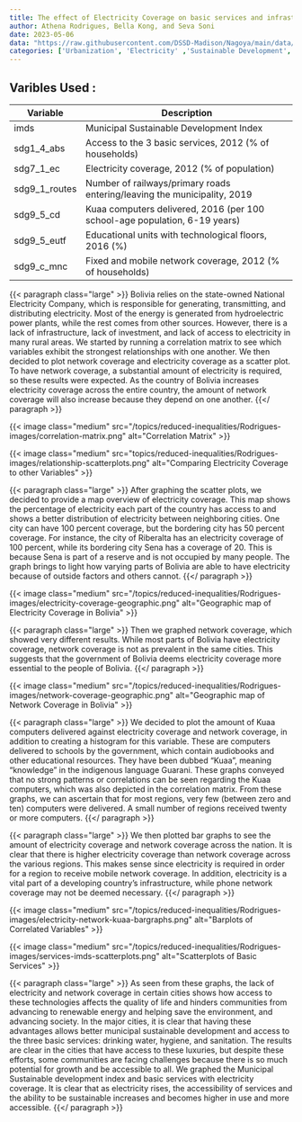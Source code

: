 ```yaml
---
title: The effect of Electricity Coverage on basic services and infrastructure in Bolivia
author: Athena Rodrigues, Bella Kong, and Seva Soni
date: 2023-05-06
data: "https://raw.githubusercontent.com/DSSD-Madison/Nagoya/main/data/GeoDS4Bolivia.geojson"
categories: ['Urbanization', 'Electricity' ,'Sustainable Development', 'Network Coverage', 'Basic Services']
---
```


## **Varibles Used :**


| Variable | Description |
|----------|-------------|
| imds | Municipal Sustainable Development Index |
| sdg1_4_abs | Access to the 3 basic services, 2012 (% of households)|
|sdg7_1_ec | Electricity coverage, 2012 (% of population) |
| sdg9_1_routes | Number of railways/primary roads entering/leaving the municipality, 2019 |
| sdg9_5_cd | Kuaa computers delivered, 2016 (per 100 school-age population, 6-19 years) |
| sdg9_5_eutf | Educational units with technological floors, 2016 (%) |
| sdg9_c_mnc | Fixed and mobile network coverage, 2012 (% of households) |




{{< paragraph class="large" >}}
Bolivia relies on the state-owned National Electricity Company, which is responsible for generating, transmitting, and distributing electricity. Most of the energy is generated from hydroelectric power plants, while the rest comes from other sources. However, there is a lack of infrastructure, lack of investment, and lack of access to electricity in many rural areas. We started by running a correlation matrix to see which variables exhibit the strongest relationships with one another.
We then decided to plot network coverage and electricity coverage as a scatter plot. To have network coverage, a substantial amount of electricity is required, so these results were expected. As the country of Bolivia increases electricity coverage across the entire country, the amount of network coverage will also increase because they depend on one another.
{{</ paragraph >}}


{{< image class="medium" src="/topics/reduced-inequalities/Rodrigues-images/correlation-matrix.png" alt="Correlation Matrix" >}}

{{< image class="medium" src="topics/reduced-inequalities/Rodrigues-images/relationship-scatterplots.png" alt="Comparing Electricity Coverage to other Variables" >}}


{{< paragraph class="large" >}}
After graphing the scatter plots, we decided to provide a map overview of electricity coverage. This map shows the percentage of electricity each part of the country has access to and shows a better distribution of electricity between neighboring cities. One city can have 100 percent coverage, but the bordering city has 50 percent coverage. For instance, the city of Riberalta has an electricity coverage of 100 percent, while its bordering city Sena has a coverage of 20. This is because Sena is part of a reserve and is not occupied by many people. The graph brings to light how varying parts of Bolivia are able to have electricity because of outside factors and others cannot. 
{{</ paragraph >}}

{{< image class="medium" src="/topics/reduced-inequalities/Rodrigues-images/electricity-coverage-geographic.png" alt="Geographic map of Electricity Coverage in Bolivia" >}}


{{< paragraph class="large" >}}
Then we graphed network coverage, which showed very different results. While most parts of Bolivia have electricity coverage, network coverage is not as prevalent in the same cities. This suggests that the government of Bolivia deems electricity coverage more essential to the people of Bolivia. 
{{</ paragraph >}}

{{< image class="medium" src="/topics/reduced-inequalities/Rodrigues-images/network-coverage-geographic.png" alt="Geographic map of Network Coverage in Bolivia" >}}


{{< paragraph class="large" >}}
We decided to plot the amount of Kuaa computers delivered against electricity coverage and network coverage, in addition to creating a histogram for this variable. These are computers delivered to schools by the government, which contain audiobooks and other educational resources. They have been dubbed “Kuaa”, meaning “knowledge” in the indigenous language Guarani. These graphs conveyed that no strong patterns or correlations can be seen regarding the Kuaa computers, which was also depicted in the correlation matrix. From these graphs, we can ascertain that for most regions, very few (between zero and ten) computers were delivered. A small number of regions received twenty or more computers.
{{</ paragraph >}}

{{< paragraph class="large" >}}
We then plotted bar graphs to see the amount of electricity coverage and network coverage across the nation. It is clear that there is higher electricity coverage than network coverage across the various regions. This makes sense since electricity is required in order for a region to receive mobile network coverage. In addition, electricity is a vital part of a developing country’s infrastructure, while phone network coverage may not be deemed necessary.
{{</ paragraph >}}

{{< image class="medium" src="/topics/reduced-inequalities/Rodrigues-images/electricity-network-kuaa-bargraphs.png" alt="Barplots of Correlated Variables" >}}

{{< image class="medium" src="/topics/reduced-inequalities/Rodrigues-images/services-imds-scatterplots.png" alt="Scatterplots of Basic Services" >}}


{{< paragraph class="large" >}}
As seen from these graphs, the lack of electricity and network coverage in certain cities shows how access to these technologies affects the quality of life and hinders communities from advancing to renewable energy and helping save the environment, and advancing society. In the major cities, it is clear that having these advantages allows better municipal sustainable development and access to the three basic services: drinking water, hygiene, and sanitation. The results are clear in the cities that have access to these luxuries, but despite these efforts, some communities are facing challenges because there is so much potential for growth and be accessible to all. We graphed the Municipal Sustainable development index and basic services with electricity coverage. It is clear that as electricity rises, the accessibility of services and the ability to be sustainable increases and becomes higher in use and more accessible. 
{{</ paragraph >}}

